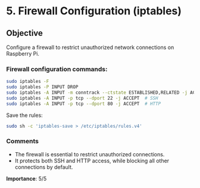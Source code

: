 
# 5. Firewall Configuration (iptables)

## Objective
Configure a firewall to restrict unauthorized network connections on Raspberry Pi.

### Firewall configuration commands:
```bash
sudo iptables -F
sudo iptables -P INPUT DROP
sudo iptables -A INPUT -m conntrack --ctstate ESTABLISHED,RELATED -j ACCEPT
sudo iptables -A INPUT -p tcp --dport 22 -j ACCEPT  # SSH
sudo iptables -A INPUT -p tcp --dport 80 -j ACCEPT  # HTTP
```

Save the rules:
```bash
sudo sh -c 'iptables-save > /etc/iptables/rules.v4'
```

### Comments
- The firewall is essential to restrict unauthorized connections.
- It protects both SSH and HTTP access, while blocking all other connections by default.

**Importance**: 5/5
